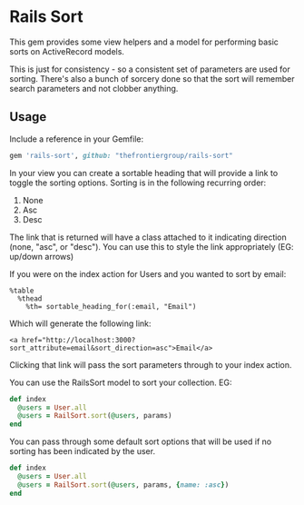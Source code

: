 # Rails Sort

This gem provides some view helpers and a model for performing basic sorts on ActiveRecord models.

This is just for consistency - so a consistent set of parameters are used for sorting. There's also a bunch of sorcery done so that the sort will remember search parameters and not clobber anything.

## Usage

Include a reference in your Gemfile:

```ruby
gem 'rails-sort', github: "thefrontiergroup/rails-sort"
```

In your view you can create a sortable heading that will provide a link to toggle the sorting options. Sorting is in the following recurring order:

1. None
2. Asc
3. Desc

The link that is returned will have a class attached to it indicating direction (none, "asc", or "desc"). You can use this to style the link appropriately (EG: up/down arrows)

If you were on the index action for Users and you wanted to sort by email:

```haml
%table
  %thead
    %th= sortable_heading_for(:email, "Email")
```

Which will generate the following link:

```
<a href="http://localhost:3000?sort_attribute=email&sort_direction=asc">Email</a>
```

Clicking that link will pass the sort parameters through to your index action.

You can use the RailsSort model to sort your collection. EG:

```ruby
def index
  @users = User.all
  @users = RailSort.sort(@users, params)
end
```

You can pass through some default sort options that will be used if no sorting has been indicated by the user.

```ruby
def index
  @users = User.all
  @users = RailSort.sort(@users, params, {name: :asc})
end
```
